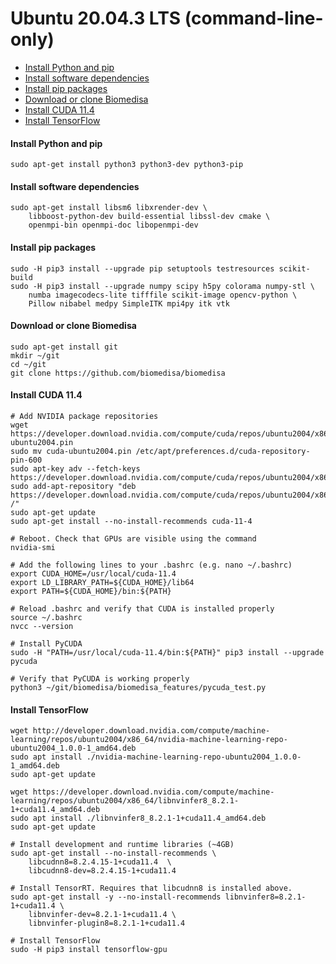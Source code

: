 # Ubuntu 20.04.3 LTS (command-line-only)

- [Install Python and pip](#install-python-and-pip)
- [Install software dependencies](#install-software-dependencies)
- [Install pip packages](#install-pip-packages)
- [Download or clone Biomedisa](#download-or-clone-biomedisa)
- [Install CUDA 11.4](#install-cuda-11.4)
- [Install TensorFlow](#install-tensorflow)

#### Install Python and pip
```
sudo apt-get install python3 python3-dev python3-pip
```

#### Install software dependencies
```
sudo apt-get install libsm6 libxrender-dev \
    libboost-python-dev build-essential libssl-dev cmake \
    openmpi-bin openmpi-doc libopenmpi-dev
```

#### Install pip packages
```
sudo -H pip3 install --upgrade pip setuptools testresources scikit-build
sudo -H pip3 install --upgrade numpy scipy h5py colorama numpy-stl \
    numba imagecodecs-lite tifffile scikit-image opencv-python \
    Pillow nibabel medpy SimpleITK mpi4py itk vtk
```

#### Download or clone Biomedisa
```
sudo apt-get install git
mkdir ~/git
cd ~/git
git clone https://github.com/biomedisa/biomedisa
```

#### Install CUDA 11.4
```
# Add NVIDIA package repositories
wget https://developer.download.nvidia.com/compute/cuda/repos/ubuntu2004/x86_64/cuda-ubuntu2004.pin
sudo mv cuda-ubuntu2004.pin /etc/apt/preferences.d/cuda-repository-pin-600
sudo apt-key adv --fetch-keys https://developer.download.nvidia.com/compute/cuda/repos/ubuntu2004/x86_64/7fa2af80.pub
sudo add-apt-repository "deb https://developer.download.nvidia.com/compute/cuda/repos/ubuntu2004/x86_64/ /"
sudo apt-get update
sudo apt-get install --no-install-recommends cuda-11-4

# Reboot. Check that GPUs are visible using the command
nvidia-smi

# Add the following lines to your .bashrc (e.g. nano ~/.bashrc)
export CUDA_HOME=/usr/local/cuda-11.4
export LD_LIBRARY_PATH=${CUDA_HOME}/lib64
export PATH=${CUDA_HOME}/bin:${PATH}

# Reload .bashrc and verify that CUDA is installed properly
source ~/.bashrc
nvcc --version

# Install PyCUDA
sudo -H "PATH=/usr/local/cuda-11.4/bin:${PATH}" pip3 install --upgrade pycuda

# Verify that PyCUDA is working properly
python3 ~/git/biomedisa/biomedisa_features/pycuda_test.py
```

#### Install TensorFlow
```
wget http://developer.download.nvidia.com/compute/machine-learning/repos/ubuntu2004/x86_64/nvidia-machine-learning-repo-ubuntu2004_1.0.0-1_amd64.deb
sudo apt install ./nvidia-machine-learning-repo-ubuntu2004_1.0.0-1_amd64.deb
sudo apt-get update

wget https://developer.download.nvidia.com/compute/machine-learning/repos/ubuntu2004/x86_64/libnvinfer8_8.2.1-1+cuda11.4_amd64.deb
sudo apt install ./libnvinfer8_8.2.1-1+cuda11.4_amd64.deb
sudo apt-get update

# Install development and runtime libraries (~4GB)
sudo apt-get install --no-install-recommends \
    libcudnn8=8.2.4.15-1+cuda11.4  \
    libcudnn8-dev=8.2.4.15-1+cuda11.4

# Install TensorRT. Requires that libcudnn8 is installed above.
sudo apt-get install -y --no-install-recommends libnvinfer8=8.2.1-1+cuda11.4 \
    libnvinfer-dev=8.2.1-1+cuda11.4 \
    libnvinfer-plugin8=8.2.1-1+cuda11.4

# Install TensorFlow
sudo -H pip3 install tensorflow-gpu
```
